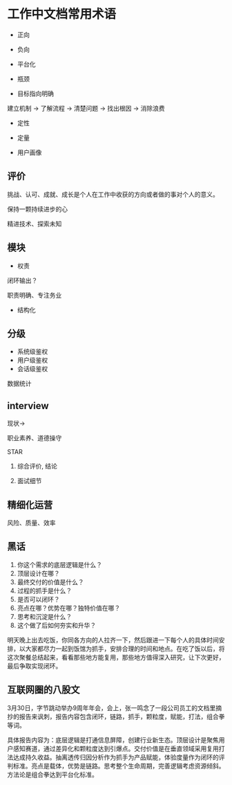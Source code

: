 # 工作中文档常用术语


- 正向
- 负向
- 平台化
- 瓶颈

- 目标指向明确

建立机制 -> 了解流程 -> 清楚问题 -> 找出根因 -> 消除浪费

- 定性
- 定量

- 用户画像

## 评价

挑战、认可、成就、成长是个人在工作中收获的方向或者做的事对个人的意义。

保持一颗持续进步的心

精进技术、探索未知

## 模块

- 权责

闭环输出？

职责明确、专注务业

- 结构化



## 分级

- 系统级鉴权
- 用户级鉴权
- 会话级鉴权

数据统计


## interview 

现状->

职业素养、道德操守

STAR

1. 综合评价, 结论

2. 面试细节



## 精细化运营

风险、质量、效率

## 黑话

1. 你这个需求的底层逻辑是什么？
2. 顶层设计在哪？
3. 最终交付的价值是什么？
4. 过程的抓手是什么？
5. 是否可以闭环？
6. 亮点在哪？优势在哪？独特价值在哪？
7. 思考和沉淀是什么？
8. 这个做了后如何夯实和升华？

明天晚上出去吃饭，你同各方向的人拉齐一下，然后跟进一下每个人的具体时间安排，以大家都尽力一起到饭馆为抓手，安排合理的时间和地点。在吃了饭以后，将这次聚餐总结起来，看看那些地方能复用，那些地方值得深入研究，让下次更好，最后争取实现闭环。

## 互联网圈的八股文

3月30日，字节跳动举办9周年年会，会上，张一鸣念了一段公司员工的文档里摘抄的报告来讽刺，报告内容包含闭环，链路，抓手，颗粒度，赋能，打法，组合拳等词。

具体报告内容为：底层逻辑是打通信息屏障，创建行业新生态。顶层设计是聚焦用户感知赛道，通过差异化和颗粒度达到引爆点。交付价值是在垂直领域采用复用打法达成持久收益。抽离透传归因分析作为抓手为产品赋能，体验度量作为闭环的评判标准。亮点是载体，优势是链路。思考整个生命周期，完善逻辑考虑资源倾斜。方法论是组合拳达到平台化标准。
